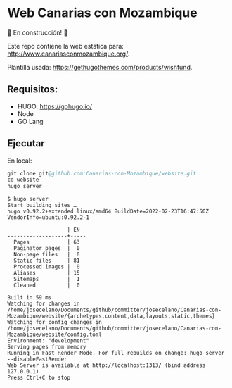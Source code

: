 # Web Canarias con Mozambique

🚧 En construcción! 🚧

Este repo contiene la web estática para: <http://www.canariasconmozambique.org/>.

Plantilla usada: <https://gethugothemes.com/products/wishfund>.

## Requisitos:

- HUGO: https://gohugo.io/
- Node
- GO Lang

## Ejecutar

En local:

```s
git clone git@github.com:Canarias-con-Mozambique/website.git
cd website
hugo server
```

```
$ hugo server
Start building sites … 
hugo v0.92.2+extended linux/amd64 BuildDate=2022-02-23T16:47:50Z VendorInfo=ubuntu:0.92.2-1

                   | EN  
-------------------+-----
  Pages            | 63  
  Paginator pages  |  0  
  Non-page files   |  0  
  Static files     | 81  
  Processed images |  0  
  Aliases          | 15  
  Sitemaps         |  1  
  Cleaned          |  0  

Built in 59 ms
Watching for changes in /home/josecelano/Documents/github/committer/josecelano/Canarias-con-Mozambique/website/{archetypes,content,data,layouts,static,themes}
Watching for config changes in /home/josecelano/Documents/github/committer/josecelano/Canarias-con-Mozambique/website/config.toml
Environment: "development"
Serving pages from memory
Running in Fast Render Mode. For full rebuilds on change: hugo server --disableFastRender
Web Server is available at http://localhost:1313/ (bind address 127.0.0.1)
Press Ctrl+C to stop
```



